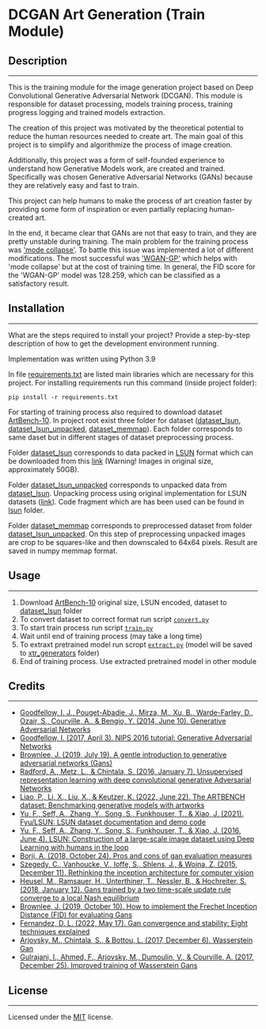 # DCGAN Art Generation (Train Module)


## Description

---

This is the training module for the image generation project based on Deep Convolutional 
Generative Adversarial Network (DCGAN). This module is responsible for dataset processing, 
models training process, training progress logging and trained models extraction. 

The creation of this project was motivated by the theoretical potential to reduce the 
human resources needed to create art. The main goal of this project is to simplify and 
algorithmize the process of image creation.

Additionally, this project was a form of self-founded experience to understand how 
Generative Models work, are created and trained. Specifically was chosen Generative 
Adversarial Networks (GANs) because they are relatively easy and fast to train. 

This project can help humans to make the process of art creation faster by providing 
some form of inspiration or even partially replacing human-created art.

In the end, it became clear that GANs are not that easy to train, and they are pretty 
unstable during training. The main problem for the training process was 
['mode collapse'](https://arxiv.org/abs/1406.2661). To battle this issue was implemented 
a lot of different modifications. The most successful was 
['WGAN-GP'](https://arxiv.org/abs/1704.00028) which helps with 'mode collapse' but at 
the cost of training time. In general, the FID score for the 'WGAN-GP' model was 128.259, 
which can be classified as a satisfactory result.


## Installation

---

What are the steps required to install your project? Provide a step-by-step description of how to get the development environment running.

Implementation was written using Python 3.9 

In file [requirements.txt](requirements.txt) are listed main libraries which are necessary 
for this project. For installing requirements run this command (inside project folder): 

	pip install -r requirements.txt

For starting of training process also required to download dataset 
[ArtBench-10](https://github.com/liaopeiyuan/artbench). In project root exist three folder 
for dataset ([dataset_lsun](dataset_lsun), [dataset_lsun_unpacked](dataset_lsun_unpacked), 
[dataset_memmap](dataset_memmap)). Each folder corresponds to same daset but in different 
stages of dataset preprocessing process. 

Folder [dataset_lsun](dataset_lsun) corresponds to data packed in 
[LSUN](https://arxiv.org/abs/1506.03365) format which can be downloaded from this 
[link](https://drive.google.com/drive/folders/1gWdbot6wfmvsI1UDY8WC_-vkZsK9VEhM?usp=sharing) 
(Warning! Images in original size, approximately 50GB).

Folder [dataset_lsun_unpacked](dataset_lsun_unpacked) corresponds to unpacked data from 
[dataset_lsun](dataset_lsun). Unpacking process using original implementation for LSUN 
datasets ([link](https://github.com/fyu/lsun)). Code fragment which are has been used
can be found in [lsun](lsun) folder.

Folder [dataset_memmap](dataset_memmap) corresponds to preprocessed dataset from folder 
[dataset_lsun_unpacked](dataset_lsun_unpacked). On this step of preprocessing unpacked
images are crop to be squares-like and then downscaled to 64x64 pixels. Result are saved
in numpy memmap format.
   

## Usage

---

1. Download [ArtBench-10](https://github.com/liaopeiyuan/artbench) original size, LSUN 
encoded, dataset to [dataset_lsun](dataset_lsun) folder
2. To convert dataset to correct format run script [`convert.py`](convert.py)
3. To start train process run script [`train.py`](train.py)
4. Wait until end of training process (may take a long time)
5. To extraxt pretrained model run scropt [`extract.py`](extract.py) (model
will be saved to [xtr_generators](xtr_generators) folder)
6. End of training process. Use extracted pretrained model in other module
    

## Credits

---

* [Goodfellow, I. J., Pouget-Abadie, J., Mirza, M., Xu, B., Warde-Farley, D., 
Ozair, S., Courville, A., & Bengio, Y. (2014, June 10). Generative Adversarial 
Networks](https://arxiv.org/abs/1406.2661)
* [Goodfellow, I. (2017, April 3). NIPS 2016 tutorial: Generative Adversarial 
Networks](https://arxiv.org/abs/1701.00160)
* [Brownlee, J. (2019, July 19). A gentle introduction to generative adversarial 
networks (Gans)](
https://machinelearningmastery.com/what-are-generative-adversarial-networks-gans/)
* [Radford, A., Metz, L., & Chintala, S. (2016, January 7). Unsupervised
representation learning with deep convolutional generative Adversarial 
Networks](https://arxiv.org/abs/1511.06434)
* [Liao, P., Li, X., Liu, X., & Keutzer, K. (2022, June 22). The ARTBENCH 
dataset: Benchmarking generative models with artworks](
https://arxiv.org/abs/2206.11404)
* [Yu, F., Seff, A., Zhang, Y., Song, S., Funkhouser, T., & Xiao, J. (2021).
Fyu/LSUN: LSUN dataset documentation and demo code](https://github.com/fyu/lsun)
* [Yu, F., Seff, A., Zhang, Y., Song, S., Funkhouser, T., & Xiao, J. (2016, 
June 4). LSUN: Construction of a large-scale image dataset using Deep Learning 
with humans in the loop](https://arxiv.org/abs/1506.03365)
* [Borji, A. (2018, October 24). Pros and cons of gan evaluation measures](
https://arxiv.org/abs/1802.03446)
* [Szegedy, C., Vanhoucke, V., Ioffe, S., Shlens, J., & Wojna, Z. (2015, 
December 11). Rethinking the inception architecture for computer vision](
https://arxiv.org/abs/1512.00567)
* [Heusel, M., Ramsauer, H., Unterthiner, T., Nessler, B., & Hochreiter, S. 
(2018, January 12). Gans trained by a two time-scale update rule converge 
to a local Nash equilibrium](https://arxiv.org/abs/1706.08500)
* [Brownlee, J. (2019, October 10). How to implement the Frechet Inception
Distance (FID) for evaluating Gans](
https://machinelearningmastery.com/how-to-implement-the-frechet-inception-distance-fid-from-scratch/)
* [Fernandez, D. L. (2022, May 17). Gan convergence and stability: Eight
techniques explained](
https://davidleonfdez.github.io/gan/2022/05/17/gan-convergence-stability.html)
* [Arjovsky, M., Chintala, S., & Bottou, L. (2017, December 6). Wasserstein 
Gan](https://arxiv.org/abs/1701.07875)
* [Gulrajani, I., Ahmed, F., Arjovsky, M., Dumoulin, V., & Courville, A. 
(2017, December 25). Improved training of Wasserstein Gans](
https://arxiv.org/abs/1704.00028)


## License

---

Licensed under the [MIT](LICENSE) license.
